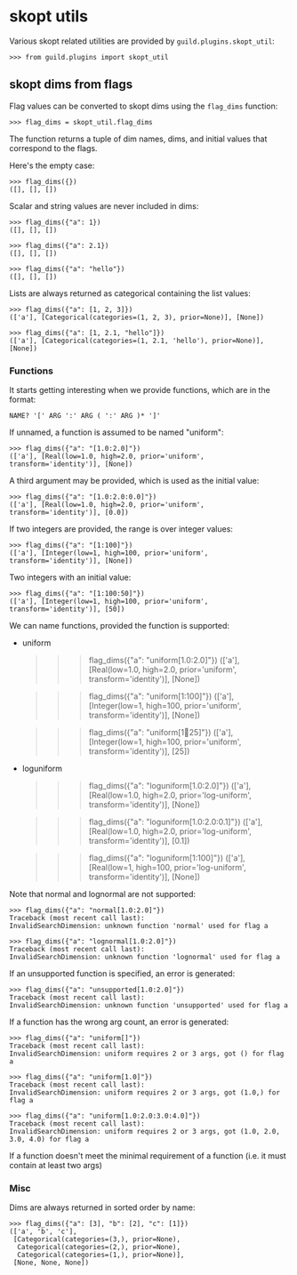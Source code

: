 # skopt utils

Various skopt related utilities are provided by
`guild.plugins.skopt_util`:

    >>> from guild.plugins import skopt_util

## skopt dims from flags

Flag values can be converted to skopt dims using the `flag_dims`
function:

    >>> flag_dims = skopt_util.flag_dims

The function returns a tuple of dim names, dims, and initial values
that correspond to the flags.

Here's the empty case:

    >>> flag_dims({})
    ([], [], [])

Scalar and string values are never included in dims:

    >>> flag_dims({"a": 1})
    ([], [], [])

    >>> flag_dims({"a": 2.1})
    ([], [], [])

    >>> flag_dims({"a": "hello"})
    ([], [], [])

Lists are always returned as categorical containing the list values:

    >>> flag_dims({"a": [1, 2, 3]})
    (['a'], [Categorical(categories=(1, 2, 3), prior=None)], [None])

    >>> flag_dims({"a": [1, 2.1, "hello"]})
    (['a'], [Categorical(categories=(1, 2.1, 'hello'), prior=None)], [None])

### Functions

It starts getting interesting when we provide functions, which are in
the format:

    NAME? '[' ARG ':' ARG ( ':' ARG )* ']'

If unnamed, a function is assumed to be named "uniform":

    >>> flag_dims({"a": "[1.0:2.0]"})
    (['a'], [Real(low=1.0, high=2.0, prior='uniform', transform='identity')], [None])

A third argument may be provided, which is used as the initial value:

    >>> flag_dims({"a": "[1.0:2.0:0.0]"})
    (['a'], [Real(low=1.0, high=2.0, prior='uniform', transform='identity')], [0.0])

If two integers are provided, the range is over integer values:

    >>> flag_dims({"a": "[1:100]"})
    (['a'], [Integer(low=1, high=100, prior='uniform', transform='identity')], [None])

Two integers with an initial value:

    >>> flag_dims({"a": "[1:100:50]"})
    (['a'], [Integer(low=1, high=100, prior='uniform', transform='identity')], [50])

We can name functions, provided the function is supported:

- uniform

    >>> flag_dims({"a": "uniform[1.0:2.0]"})
    (['a'], [Real(low=1.0, high=2.0, prior='uniform', transform='identity')], [None])

    >>> flag_dims({"a": "uniform[1:100]"})
    (['a'], [Integer(low=1, high=100, prior='uniform', transform='identity')], [None])

    >>> flag_dims({"a": "uniform[1:100:25]"})
    (['a'], [Integer(low=1, high=100, prior='uniform', transform='identity')], [25])

- loguniform

    >>> flag_dims({"a": "loguniform[1.0:2.0]"})
    (['a'], [Real(low=1.0, high=2.0, prior='log-uniform', transform='identity')], [None])

    >>> flag_dims({"a": "loguniform[1.0:2.0:0.1]"})
    (['a'], [Real(low=1.0, high=2.0, prior='log-uniform', transform='identity')], [0.1])

    >>> flag_dims({"a": "loguniform[1:100]"})
    (['a'], [Real(low=1, high=100, prior='log-uniform', transform='identity')], [None])

Note that normal and lognormal are not supported:

    >>> flag_dims({"a": "normal[1.0:2.0]"})
    Traceback (most recent call last):
    InvalidSearchDimension: unknown function 'normal' used for flag a

    >>> flag_dims({"a": "lognormal[1.0:2.0]"})
    Traceback (most recent call last):
    InvalidSearchDimension: unknown function 'lognormal' used for flag a

If an unsupported function is specified, an error is generated:

    >>> flag_dims({"a": "unsupported[1.0:2.0]"})
    Traceback (most recent call last):
    InvalidSearchDimension: unknown function 'unsupported' used for flag a

If a function has the wrong arg count, an error is generated:

    >>> flag_dims({"a": "uniform[]"})
    Traceback (most recent call last):
    InvalidSearchDimension: uniform requires 2 or 3 args, got () for flag a

    >>> flag_dims({"a": "uniform[1.0]"})
    Traceback (most recent call last):
    InvalidSearchDimension: uniform requires 2 or 3 args, got (1.0,) for flag a

    >>> flag_dims({"a": "uniform[1.0:2.0:3.0:4.0]"})
    Traceback (most recent call last):
    InvalidSearchDimension: uniform requires 2 or 3 args, got (1.0, 2.0, 3.0, 4.0) for flag a

If a function doesn't meet the minimal requirement of a function
(i.e. it must contain at least two args)

### Misc

Dims are always returned in sorted order by name:

    >>> flag_dims({"a": [3], "b": [2], "c": [1]})
    (['a', 'b', 'c'],
     [Categorical(categories=(3,), prior=None),
      Categorical(categories=(2,), prior=None),
      Categorical(categories=(1,), prior=None)],
     [None, None, None])
